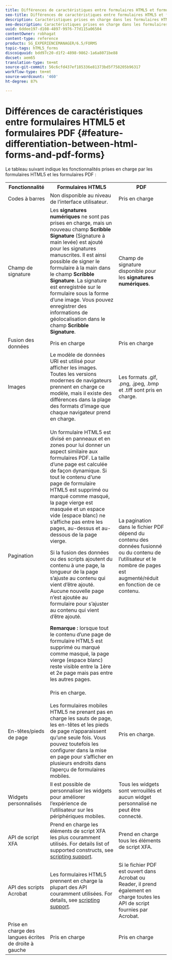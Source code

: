 ```yaml
---
title: Différences de caractéristiques entre formulaires HTML5 et formulaires PDF
seo-title: Différences de caractéristiques entre formulaires HTML5 et formulaires PDF
description: Caractéristiques prises en charge dans les formulaires HTML5 et les formulaires PDF
seo-description: Caractéristiques prises en charge dans les formulaires HTML5 et les formulaires PDF
uuid: 6ddee197-d108-4897-9976-77d115a06504
contentOwner: robhagat
content-type: reference
products: SG_EXPERIENCEMANAGER/6.5/FORMS
topic-tags: hTML5_forms
discoiquuid: bdd97c20-d1f2-4898-9862-1a6a8071be88
docset: aem65
translation-type: tm+mt
source-git-commit: 56c6cfd437ef185336e81373bd5f758205b96317
workflow-type: tm+mt
source-wordcount: '460'
ht-degree: 87%

---
```



# Différences de caractéristiques entre formulaires HTML5 et formulaires PDF {#feature-differentiation-between-html-forms-and-pdf-forms}

Le tableau suivant indique les fonctionnalités prises en charge par les formulaires HTML5 et les formulaires PDF :

<table>
 <tbody>
  <tr>
   <th>Fonctionnalité</th>
   <th>Formulaires HTML5</th>
   <th>PDF</th>
  </tr>
  <tr>
   <td>Codes à barres<br /> </td>
   <td>Non disponible au niveau de l’interface utilisateur. </td>
   <td>Pris en charge</td>
  </tr>
  <tr>
   <td>Champ de signature<br /> </td>
   <td>Les <strong>signatures numériques</strong> ne sont pas prises en charge, mais un nouveau champ <strong>Scribble Signature</strong> (Signature à main levée) est ajouté pour les signatures manuscrites. Il est ainsi possible de signer le formulaire à la main dans le champ <strong>Scribble Signature</strong>. La signature est enregistrée sur le formulaire sous la forme d’une image. Vous pouvez enregistrer des informations de géolocalisation dans le champ <strong>Scribble Signature</strong>.</td>
   <td>Champ de signature disponible pour les <strong>signatures numériques</strong>.</td>
  </tr>
  <tr>
   <td>Fusion des données</td>
   <td>Pris en charge</td>
   <td>Pris en charge</td>
  </tr>
  <tr>
   <td>Images</td>
   <td>Le modèle de données URI est utilisé pour afficher les images. Toutes les versions modernes de navigateurs prennent en charge ce modèle, mais il existe des différences dans la plage des formats d’image que chaque navigateur prend en charge.<br /> </td>
   <td>Les formats .gif, .png, .jpeg, .bmp et .tiff sont pris en charge.</td>
  </tr>
  <tr>
   <td>Pagination<br /> </td>
   <td><p>Un formulaire HTML5 est divisé en panneaux et en zones pour lui donner un aspect similaire aux formulaires PDF. La taille d’une page est calculée de façon dynamique. Si tout le contenu d’une page de formulaire HTML5 est supprimé ou marqué comme masqué, la page vierge est masquée et un espace vide (espace blanc) ne s’affiche pas entre les pages, au-dessus et au-dessous de la page vierge.</p> <p>Si la fusion des données ou des scripts ajoutent du contenu à une page, la longueur de la page s’ajuste au contenu qui vient d’être ajouté. Aucune nouvelle page n’est ajoutée au formulaire pour s’ajuster au contenu qui vient d’être ajouté. </p> <p><strong>Remarque :</strong> lorsque tout le contenu d’une page de formulaire HTML5 est supprimé ou marqué comme masqué, la page vierge (espace blanc) reste visible entre la 1ère et 2e page mais pas entre les autres pages.</p> </td>
   <td>La pagination dans le fichier PDF dépend du contenu des données fusionné ou du contenu de l’utilisateur et le nombre de pages est augmenté/réduit en fonction de ce contenu.</td>
  </tr>
  <tr>
   <td>En-têtes/pieds de page </td>
   <td>Pris en charge. <br /> <br /> Les formulaires mobiles HTML5 ne prenant pas en charge les sauts de page, les en-têtes et les pieds de page n’apparaissent qu’une seule fois. Vous pouvez toutefois les configurer dans la mise en page pour s’afficher en plusieurs endroits dans l’aperçu de formulaires mobiles.<br /> </td>
   <td>Pris en charge.</td>
  </tr>
  <tr>
   <td>Widgets personnalisés</td>
   <td>Il est possible de personnaliser les widgets pour améliorer l’expérience de l’utilisateur sur les périphériques mobiles.<br /> </td>
   <td>Tous les widgets sont verrouillés et aucun widget personnalisé ne peut être connecté.<br /> </td>
  </tr>
  <tr>
   <td>API de script XFA</td>
   <td>Prend en charge les éléments de script XFA les plus couramment utilisés. For details list of supported constructs, see <a href="/help/forms/using/scripting-support.md">scripting support</a>.</td>
   <td>Prend en charge tous les éléments de script XFA.</td>
  </tr>
  <tr>
   <td>API des scripts Acrobat </td>
   <td>Les formulaires HTML5 prennent en charge la plupart des API couramment utilisées. For details, see <a href="/help/forms/using/scripting-support.md">scripting support</a>.</td>
   <td>Si le fichier PDF est ouvert dans Acrobat ou Reader, il prend également en charge toutes les API de script fournies par Acrobat.</td>
  </tr>
  <tr>
   <td>Prise en charge des langues écrites de droite à gauche </td>
   <td>Pris en charge</td>
   <td>Pris en charge</td>
  </tr>
 </tbody>
</table>

<!--Follow the best practices to enable a form template for HTML5 renditions and ensure that the behavior and appearance of HTML5 forms and XFA-based PDF is consistent. For detailed list of best practices, see [Best practices to design an HTML5 form.](/help/forms/using/best-practices-design-html5-forms.md)-->
